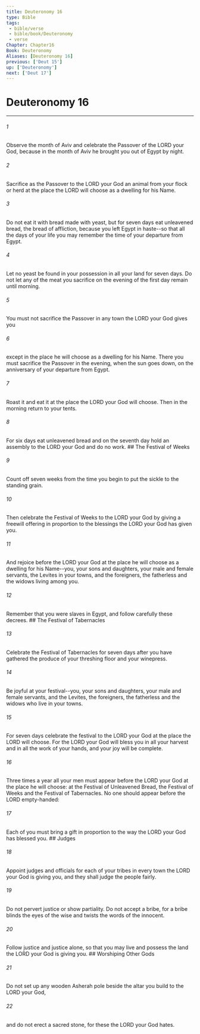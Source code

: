 ```yaml
---
title: Deuteronomy 16
type: Bible
tags:
 - bible/verse
 - bible/book/Deuteronomy
 - verse
Chapter: Chapter16
Book: Deuteronomy
Aliases: [Deuteronomy 16]
previous: ['Deut 15']
up: ['Deuteronomy']
next: ['Deut 17']
---
```

# Deuteronomy 16

***


###### 1 
Observe the month of Aviv and celebrate the Passover of the LORD your God, because in the month of Aviv he brought you out of Egypt by night. 

###### 2 
Sacrifice as the Passover to the LORD your God an animal from your flock or herd at the place the LORD will choose as a dwelling for his Name. 

###### 3 
Do not eat it with bread made with yeast, but for seven days eat unleavened bread, the bread of affliction, because you left Egypt in haste--so that all the days of your life you may remember the time of your departure from Egypt. 

###### 4 
Let no yeast be found in your possession in all your land for seven days. Do not let any of the meat you sacrifice on the evening of the first day remain until morning. 

###### 5 
You must not sacrifice the Passover in any town the LORD your God gives you 

###### 6 
except in the place he will choose as a dwelling for his Name. There you must sacrifice the Passover in the evening, when the sun goes down, on the anniversary of your departure from Egypt. 

###### 7 
Roast it and eat it at the place the LORD your God will choose. Then in the morning return to your tents. 

###### 8 
For six days eat unleavened bread and on the seventh day hold an assembly to the LORD your God and do no work. ## The Festival of Weeks 

###### 9 
Count off seven weeks from the time you begin to put the sickle to the standing grain. 

###### 10 
Then celebrate the Festival of Weeks to the LORD your God by giving a freewill offering in proportion to the blessings the LORD your God has given you. 

###### 11 
And rejoice before the LORD your God at the place he will choose as a dwelling for his Name--you, your sons and daughters, your male and female servants, the Levites in your towns, and the foreigners, the fatherless and the widows living among you. 

###### 12 
Remember that you were slaves in Egypt, and follow carefully these decrees. ## The Festival of Tabernacles 

###### 13 
Celebrate the Festival of Tabernacles for seven days after you have gathered the produce of your threshing floor and your winepress. 

###### 14 
Be joyful at your festival--you, your sons and daughters, your male and female servants, and the Levites, the foreigners, the fatherless and the widows who live in your towns. 

###### 15 
For seven days celebrate the festival to the LORD your God at the place the LORD will choose. For the LORD your God will bless you in all your harvest and in all the work of your hands, and your joy will be complete. 

###### 16 
Three times a year all your men must appear before the LORD your God at the place he will choose: at the Festival of Unleavened Bread, the Festival of Weeks and the Festival of Tabernacles. No one should appear before the LORD empty-handed: 

###### 17 
Each of you must bring a gift in proportion to the way the LORD your God has blessed you. ## Judges 

###### 18 
Appoint judges and officials for each of your tribes in every town the LORD your God is giving you, and they shall judge the people fairly. 

###### 19 
Do not pervert justice or show partiality. Do not accept a bribe, for a bribe blinds the eyes of the wise and twists the words of the innocent. 

###### 20 
Follow justice and justice alone, so that you may live and possess the land the LORD your God is giving you. ## Worshiping Other Gods 

###### 21 
Do not set up any wooden Asherah pole beside the altar you build to the LORD your God, 

###### 22 
and do not erect a sacred stone, for these the LORD your God hates. 
